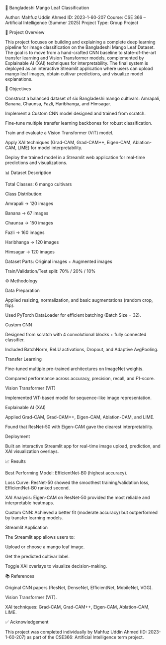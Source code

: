 🍃 Bangladeshi Mango Leaf Classification

Author: Mahfuz Uddin Ahmed
ID: 2023-1-60-207
Course: CSE 366 – Artificial Intelligence (Summer 2025)
Project Type: Group Project


📌 Project Overview

This project focuses on building and explaining a complete deep learning pipeline for image classification on the Bangladeshi Mango Leaf Dataset. The goal is to move from a hand-crafted CNN baseline to state-of-the-art transfer learning and Vision Transformer models, complemented by Explainable AI (XAI) techniques for interpretability. The final system is deployed as an interactive Streamlit application where users can upload mango leaf images, obtain cultivar predictions, and visualize model explanations.


🎯 Objectives

Construct a balanced dataset of six Bangladeshi mango cultivars: Amrapali, Banana, Chaunsa, Fazli, Haribhanga, and Himsagar.

Implement a Custom CNN model designed and trained from scratch.

Fine-tune multiple transfer learning backbones for robust classification.

Train and evaluate a Vision Transformer (ViT) model.

Apply XAI techniques (Grad-CAM, Grad-CAM++, Eigen-CAM, Ablation-CAM, LIME) for model interpretability.

Deploy the trained model in a Streamlit web application for real-time predictions and visualizations.


📊 Dataset Description

Total Classes: 6 mango cultivars

Class Distribution:

Amrapali → 120 images

Banana → 67 images

Chaunsa → 150 images

Fazli → 160 images

Haribhanga → 120 images

Himsagar → 120 images

Dataset Parts: Original images + Augmented images

Train/Validation/Test split: 70% / 20% / 10%


⚙️ Methodology

Data Preparation

Applied resizing, normalization, and basic augmentations (random crop, flip).

Used PyTorch DataLoader for efficient batching (Batch Size = 32).

Custom CNN

Designed from scratch with 4 convolutional blocks + fully connected classifier.

Included BatchNorm, ReLU activations, Dropout, and Adaptive AvgPooling.

Transfer Learning

Fine-tuned multiple pre-trained architectures on ImageNet weights.

Compared performance across accuracy, precision, recall, and F1-score.

Vision Transformer (ViT)

Implemented ViT-based model for sequence-like image representation.

Explainable AI (XAI)

Applied Grad-CAM, Grad-CAM++, Eigen-CAM, Ablation-CAM, and LIME.

Found that ResNet-50 with Eigen-CAM gave the clearest interpretability.

Deployment

Built an interactive Streamlit app for real-time image upload, prediction, and XAI visualization overlays.


📈 Results

Best Performing Model: EfficientNet-B0 (highest accuracy).

Loss Curve: ResNet-50 showed the smoothest training/validation loss, EfficientNet-B0 ranked second.

XAI Analysis: Eigen-CAM on ResNet-50 provided the most reliable and interpretable heatmaps.

Custom CNN: Achieved a better fit (moderate accuracy) but outperformed by transfer learning models.


Streamlit Application

The Streamlit app allows users to:

Upload or choose a mango leaf image.

Get the predicted cultivar label.

Toggle XAI overlays to visualize decision-making.


📚 References

Original CNN papers (ResNet, DenseNet, EfficientNet, MobileNet, VGG).

Vision Transformer (ViT).

XAI techniques: Grad-CAM, Grad-CAM++, Eigen-CAM, Ablation-CAM, LIME.




✅ Acknowledgement

This project was completed individually by Mahfuz Uddin Ahmed (ID: 2023-1-60-207) as part of the CSE366: Artificial Intelligence term project.
